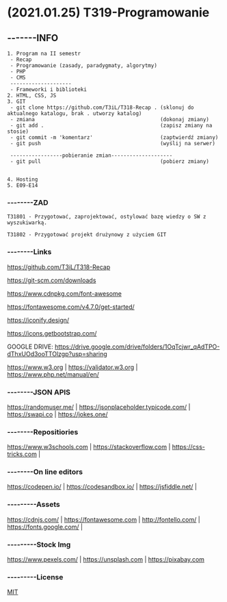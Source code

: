 # (2021.01.25) T319-Programowanie

## -------INFO
```
1. Program na II semestr
 - Recap
 - Programowanie (zasady, paradygmaty, algorytmy)
 - PHP
 - CMS
 --------------------
 - Frameworki i biblioteki
2. HTML, CSS, JS
3. GIT
 - git clone https://github.com/T3iL/T318-Recap . (sklonuj do aktualnego katalogu, brak . utworzy katalog)
 - zmiana                                         (dokonaj zmiany)
 - git add .                                      (zapisz zmiany na stosie)
 - git commit -m 'komentarz'                      (zaptwierdź zmiany)
 - git push                                       (wyślij na serwer)
 
 -----------------pobieranie zmian--------------------
 - git pull                                       (pobierz zmiany)
 
 
4. Hosting
5. E09-E14
```

### --------ZAD

```
T31801 - Przygotować, zaprojektować, ostylować bazę wiedzy o SW z wyszukiwarką.

T31802 - Przygotować projekt drużynowy z użyciem GIT

```

### --------Links
https://github.com/T3iL/T318-Recap

https://git-scm.com/downloads

https://www.cdnpkg.com/font-awesome

https://fontawesome.com/v4.7.0/get-started/

https://iconify.design/

https://icons.getbootstrap.com/

GOOGLE DRIVE: 
https://drive.google.com/drive/folders/1OqTcjwr_qAdTPO-dThxUOd3ooTTOlzgp?usp=sharing

https://www.w3.org | https://validator.w3.org | https://www.php.net/manual/en/
### --------JSON APIS
https://randomuser.me/ | https://jsonplaceholder.typicode.com/ | https://swapi.co | https://jokes.one/
### --------Repositiories
https://www.w3schools.com | https://stackoverflow.com | https://css-tricks.com |
### --------On line editors
https://codepen.io/ | https://codesandbox.io/ | https://jsfiddle.net/ |
### ---------Assets
https://cdnjs.com/ | https://fontawesome.com | http://fontello.com/ | https://fonts.google.com/ |
### ---------Stock Img
https://www.pexels.com/ | https://unsplash.com | https://pixabay.com
### ---------License
[MIT](https://choosealicense.com/licenses/mit/)
